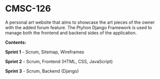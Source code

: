 # CMSC-126
A personal art website that aims to showcase the art pieces of the owner with the added forum feature.
The Ptyhon Django Framework is used to manage both the frontend and backend sides of the application.

**Contents:**

**Sprint 1** - Scrum, Sitemap, Wireframes

**Sprint 2** - Scrum, Frontend (HTML, CSS, JavaScript)

**Sprint 3** - Scrum, Backend (Django)

